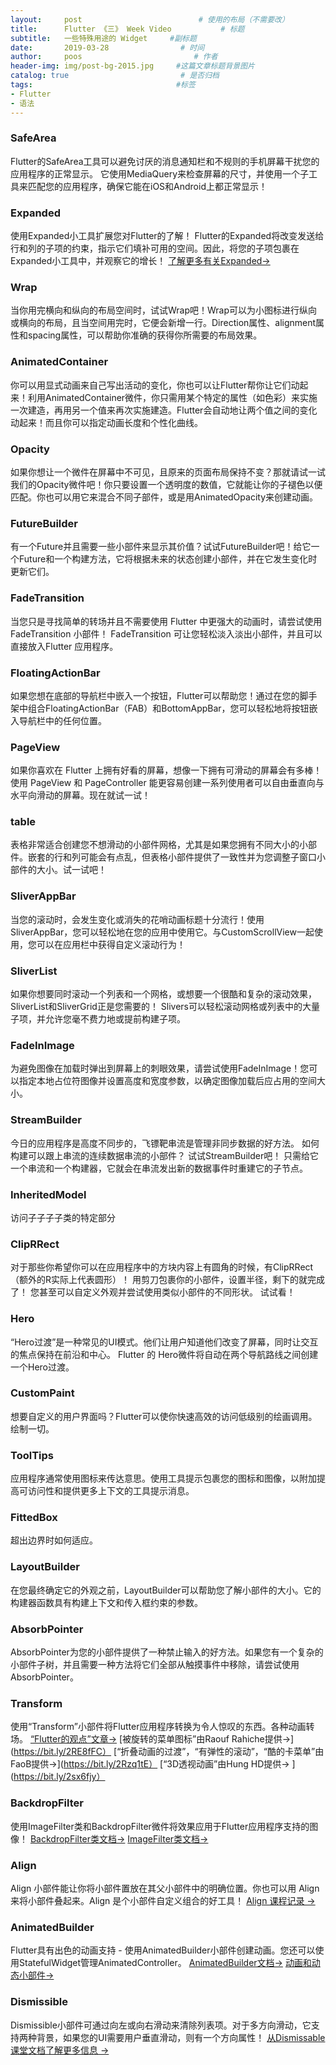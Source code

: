```yaml
---
layout:     post                          # 使用的布局（不需要改）
title:      Flutter 《三》 Week Video           # 标题
subtitle:   一些特殊用途的 Widget     #副标题
date:       2019-03-28                # 时间
author:     poos                         # 作者
header-img: img/post-bg-2015.jpg     #这篇文章标题背景图片
catalog: true                         # 是否归档
tags:                                #标签
- Flutter
- 语法
---
```


### SafeArea
Flutter的SafeArea工具可以避免讨厌的消息通知栏和不规则的手机屏幕干扰您的应用程序的正常显示。 它使用MediaQuery来检查屏幕的尺寸，并使用一个子工具来匹配您的应用程序，确保它能在iOS和Android上都正常显示！

### Expanded
使用Expanded小工具扩展您对Flutter的了解！ Flutter的Expanded将改变发送给行和列的子项的约束，指示它们填补可用的空间。因此，将您的子项包裹在Expanded小工具中，并观察它的增长！
[了解更多有关Expanded→](http://bit.ly/2vLeScd)

### Wrap
当你用完横向和纵向的布局空间时，试试Wrap吧！Wrap可以为小图标进行纵向或横向的布局，且当空间用完时，它便会新增一行。Direction属性、alignment属性和spacing属性，可以帮助你准确的获得你所需要的布局效果。

### AnimatedContainer
你可以用显式动画来自己写出活动的变化，你也可以让Flutter帮你让它们动起来！利用AnimatedContainer微件，你只需用某个特定的属性（如色彩）来实施一次建造，再用另一个值来再次实施建造。Flutter会自动地让两个值之间的变化动起来！而且你可以指定动画长度和个性化曲线。

### Opacity
如果你想让一个微件在屏幕中不可见，且原来的页面布局保持不变？那就请试一试我们的Opacity微件吧！你只要设置一个透明度的数值，它就能让你的子褪色以便匹配。你也可以用它来混合不同子部件，或是用AnimatedOpacity来创建动画。

### FutureBuilder
有一个Future并且需要一些小部件来显示其价值？试试FutureBuilder吧！给它一个Future和一个构建方法，它将根据未来的状态创建小部件，并在它发生变化时更新它们。

### FadeTransition
当您只是寻找简单的转场并且不需要使用 Flutter 中更强大的动画时，请尝试使用FadeTransition 小部件！ FadeTransition 可让您轻松淡入淡出小部件，并且可以直接放入Flutter 应用程序。

### FloatingActionBar
如果您想在底部的导航栏中嵌入一个按钮，Flutter可以帮助您！通过在您的脚手架中组合FloatingActionBar（FAB）和BottomAppBar，您可以轻松地将按钮嵌入导航栏中的任何位置。

### PageView
如果你喜欢在 Flutter 上拥有好看的屏幕，想像一下拥有可滑动的屏幕会有多棒！使用 PageView 和 PageController 能更容易创建一系列使用者可以自由垂直向与水平向滑动的屏幕。现在就试一试！

### table
表格非常适合创建您不想滑动的小部件网格，尤其是如果您拥有不同大小的小部件。嵌套的行和列可能会有点乱，但表格小部件提供了一致性并为您调整子窗口小部件的大小。试一试吧！

### SliverAppBar
当您的滚动时，会发生变化或消失的花哨动画标题十分流行！使用SliverAppBar，您可以轻松地在您的应用中使用它。与CustomScrollView一起使用，您可以在应用栏中获得自定义滚动行为！

### SliverList
如果你想要同时滚动一个列表和一个网格，或想要一个很酷和复杂的滚动效果，SliverList和SliverGrid正是您需要的！ Slivers可以轻松滚动网格或列表中的大量子项，并允许您毫不费力地或提前构建子项。

### FadeInImage
为避免图像在加载时弹出到屏幕上的刺眼效果，请尝试使用FadeInImage！您可以指定本地占位符图像并设置高度和宽度参数，以确定图像加载后应占用的空间大小。

### StreamBuilder
今日的应用程序是高度不同步的，飞镖靶串流是管理非同步数据的好方法。 如何构建可以跟上串流的连续数据串流的小部件？ 试试StreamBuilder吧！ 只需给它一个串流和一个构建器，它就会在串流发出新的数据事件时重建它的子节点。

### InheritedModel
访问子子子子类的特定部分

### ClipRRect
对于那些你希望你可以在应用程序中的方块内容上有圆角的时候，有ClipRRect（额外的R实际上代表圆形）！ 用剪刀包裹你的小部件，设置半径，剩下的就完成了！ 您甚至可以自定义外观并尝试使用类似小部件的不同形状。 试试看！

### Hero
“Hero过渡”是一种常见的UI模式。他们让用户知道他们改变了屏幕，同时让交互的焦点保持在前沿和中心。 Flutter 的 Hero微件将自动在两个导航路线之间创建一个Hero过渡。

### CustomPaint
想要自定义的用户界面吗？Flutter可以使你快速高效的访问低级别的绘画调用。绘制一切。

### ToolTips
应用程序通常使用图标来传达意思。使用工具提示包裹您的图标和图像，以附加提高可访问性和提供更多上下文的工具提示消息。

### FittedBox
超出边界时如何适应。

### LayoutBuilder
在您最终确定它的外观之前，LayoutBuilder可以帮助您了解小部件的大小。它的构建器函数具有构建上下文和传入框约束的参数。

### AbsorbPointer
AbsorbPointer为您的小部件提供了一种禁止输入的好方法。如果您有一个复杂的小部件子树，并且需要一种方法将它们全部从触摸事件中移除，请尝试使用AbsorbPointer。

### Transform
使用“Transform”小部件将Flutter应用程序转换为令人惊叹的东西。各种动画转场。
[“Flutter的观点”文章→](https://bit.ly/2TYvc31)
[被旋转的菜单图标”由Raouf Rahiche提供→](https://bit.ly/2RE8fFC）
[“折叠动画的过渡”，“有弹性的滚动”，“酷的卡菜单”由FaoB提供→](https://bit.ly/2Rzq1tE）
[“3D透视动画”由Hung HD提供→ ](https://bit.ly/2sx6fjy）

### BackdropFilter
使用ImageFilter类和BackdropFilter微件将效果应用于Flutter应用程序支持的图像！
[BackdropFilter类文档→](https://bit.ly/2CQYGsR)
[ImageFilter类文档→](https://bit.ly/2CMAbwO)

### Align
Align 小部件能让你将小部件置放在其父小部件中的明确位置。你也可以用 Align 来将小部件叠起来。Align 是个小部件自定义组合的好工具！
[Align 课程记录 → ](https://bit.ly/2UF1wZl)

### AnimatedBuilder
Flutter具有出色的动画支持 - 使用AnimatedBuilder小部件创建动画。您还可以使用StatefulWidget管理AnimatedController。
[AnimatedBuilder文档→](https://bit.ly/2V9XVCB)
[动画和动态小部件→](https://bit.ly/2XeATfO)

### Dismissible
Dismissible小部件可通过向左或向右滑动来清除列表项。对于多方向滑动，它支持两种背景，如果您的UI需要用户垂直滑动，则有一个方向属性！
[从Dismissable课堂文档了解更多信息 → ](https://bit.ly/2Cnhmki)
